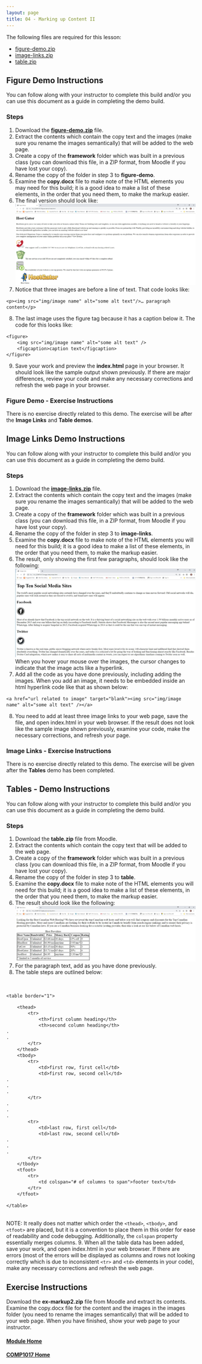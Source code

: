 ```yaml
---
layout: page
title: 04 - Marking up Content II
---
```

The following files are required for this lesson:

* [figure-demo.zip](files/figure-demo.zip)
* [image-links.zip](files/image-links.zip)
* [table.zip](files/table.zip)

## Figure Demo Instructions
You can follow along with your instructor to complete this build and/or you can use this document as a guide in completing the demo build.

### Steps
1. Download the [**figure-demo.zip**](files/figure-demo.zip) file.
2. Extract the contents which contain the copy text and the images (make sure you rename the images semantically) that will be added to the web page.
3. Create a copy of the **framework** folder which was built in a previous class (you can download this file, in a ZIP format, from Moodle if you have lost your copy).
4. Rename the copy of the folder in step 3 to **figure-demo**.
5. Examine the **copy.docx** file to make note of the HTML elements you may need for this build; it is a good idea to make a list of these elements, in the order that you need them, to make the markup easier.
6. The final version should look like:<br>![figure-demo_browser.jpg](files/figure-demo_browser.jpg)
7. Notice that three images are before a line of text. That code looks like:<br>

```html:
<p><img src="img/image name" alt="some alt text"/>… paragraph content</p>
```

8. The last image uses the figure tag because it has a caption below it. The code for this looks like:<br>

```html:
<figure>
    <img src="img/image name" alt="some alt text" />
    <figcaption>caption text</figcaption>
</figure>
```

9. Save your work and preview the **index.html** page in your browser. It should look like the sample output shown previously. If there are major differences, review your code and make any necessary corrections and refresh the web page in your browser.

### Figure Demo - Exercise Instructions
There is no exercise directly related to this demo. The exercise will be after the **Image Links** and **Table demos**.

## Image Links Demo Instructions
You can follow along with your instructor to complete this build and/or you can use this document as a guide in completing the demo build.

### Steps
1. Download the [**image-links.zip**](files/image-links.zip) file.
2. Extract the contents which contain the copy text and the images (make sure you rename the images semantically) that will be added to the web page.
3. Create a copy of the **framework** folder which was built in a previous class (you can download this file, in a ZIP format, from Moodle if you have lost your copy).
4. Rename the copy of the folder in step 3 to **image-links**.
5. Examine the **copy.docx** file to make note of the HTML elements you will need for this build; it is a good idea to make a list of these elements, in the order that you need them, to make the markup easier.
6. The result, only showing the first few paragraphs, should look like the following:<br>![image-links_browser.jpg](files/image-links_browser.jpg)<br>
When you hover your mouse over the images, the cursor changes to indicate that the image acts like a hyperlink.
7. Add all the code as you have done previously, including adding the images. When you add an image, it needs to be embedded inside an html hyperlink code like that as shown below:<br>
```html:
<a href="url related to image" target="blank"><img src="img/image name" alt="some alt text" /></a>
```
8. You need to add at least three image links to your web page, save the file, and open index.html in your web browser. If the result does not look like the sample image shown previously, examine your code, make the necessary corrections, and refresh your page.

### Image Links - Exercise Instructions
There is no exercise directly related to this demo. The exercise will be given after the **Tables** demo has been completed.

## Tables - Demo Instructions
You can follow along with your instructor to complete this build and/or you can use this document as a guide in completing the demo build.

### Steps
1. Download the **table.zip** file from Moodle.
2. Extract the contents which contain the copy text that will be added to the web page.
3. Create a copy of the **framework** folder which was built in a previous class (you can download this file, in a ZIP format, from Moodle if you have lost your copy).
4. Rename the copy of the folder in step 3 to **table**.
5. Examine the **copy.docx** file to make note of the HTML elements you will need for this build; it is a good idea to make a list of these elements, in the order that you need them, to make the markup easier.
6. The result should look like the following:<br>![table-demo_browser.jpg](files/table-demo_browser.jpg)
7. For the paragraph text, add as you have done previously.
8. The table steps are outlined below:<br>
<br>

`<table border="1">`
```html:
    <thead>
        <tr>
            <th>first column heading</th>
            <th>second column heading</th>
.
.
        </tr>
    </thead>
    <tbody>
        <tr>
            <td>first row, first cell</td>
            <td>first row, second cell</td>
.
.
.
        </tr>
.
.
.
        <tr>
            <td>last row, first cell</td>
            <td>last row, second cell</td>
.
.
.
        </tr>
    </tbody>
    <tfoot>
        <tr>
            <td colspan="# of columns to span">footer text</td>
        </tr>
    </tfoot>
```
`</table>`

<br>
NOTE: It really does not matter which order the <code>&lt;thead&gt;</code>, <code>&lt;tbody&gt;</code>, and <code>&lt;tfoot&gt;</code> are placed, but it is a convention to place them in this order for ease of readability and code debugging. Additionally, the <code>colspan</code> property essentially merges columns.
9. When all the table data has been added, save your work, and open index.html in your web browser. If there are errors (most of the errors will be displayed as columns and rows not looking correctly which is due to inconsistent <code>&lt;tr&gt;</code> and <code>&lt;td&gt;</code> elements in your code), make any necessary corrections and refresh the web page.

## Exercise Instructions
Download the **ex-markup2.zip** file from Moodle and extract its contents. Examine the copy.docx file for the content and the images in the images folder (you need to rename the images semantically) that will be added to your web page. When you have finished, show your web page to your instructor.

#### [Module Home](../)
#### [COMP1017 Home](../../)